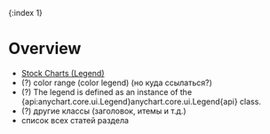 {:index 1}
# Overview

* [Stock Charts (Legend)](../../Stock_Charts/Legend)
* (?) color range (color legend) (но куда ссылаться?)
* (?) The legend is defined as an instance of the {api:anychart.core.ui.Legend}anychart.core.ui.Legend{api} class.
* (?) другие классы (заголовок, итемы и т.д.)
* список всех статей раздела